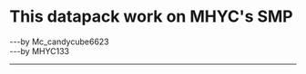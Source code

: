 This datapack work on MHYC's SMP  
=================================
---by Mc_candycube6623  
---by MHYC133  

---------------------------------
